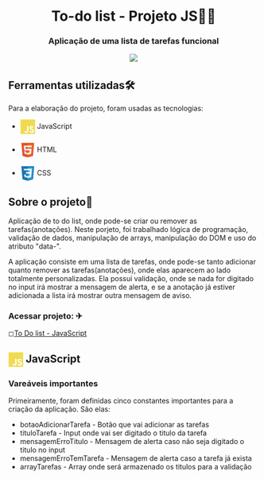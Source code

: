 <div> 
  <h1 align="center">To-do list - Projeto JS👨‍💻</h1> 
</div>

<div>
  <h3 align="center">Aplicação de uma lista de tarefas funcional</h3>
</div>

<div align='center'>
	<img src= "https://github.com/WillianOL/To-Do-List/assets/112639055/54f88975-c9ae-4005-b4df-8191a2138e6a" width='850px'>
</div>



## Ferramentas utilizadas🛠️

<div>
	<p>Para a elaboração do projeto, foram usadas as tecnologias: </p>
</div>

<ul>
 	<li>
  		<img align="center" width="30" src="https://raw.githubusercontent.com/devicons/devicon/master/icons/javascript/javascript-plain.svg"> JavaScript
 	</li>
	<br>
	<li> 
		<img align="center" width="30" src="https://raw.githubusercontent.com/devicons/devicon/master/icons/html5/html5-original.svg"> HTML
 	</li>
	<br>
 	<li> 
  		<img align="center" width="30" src="https://raw.githubusercontent.com/devicons/devicon/master/icons/css3/css3-original.svg"> CSS 
 	</li>

</ul>

<div>
	<h2>Sobre o projeto📃</h2>
</div>
	
<div>
	<p>Aplicação de to do list, onde pode-se criar ou remover as tarefas(anotações). Neste porjeto, foi trabalhado lógica de programação, validação de dados, manipulação de arrays, manipulação do DOM e uso do atributo "data-".</p>
	<p>A aplicação consiste em uma lista de tarefas, onde pode-se tanto adicionar quanto remover as tarefas(anotações), onde elas aparecem ao lado totalmente personalizadas. Ela possui validação, onde se nada for digitado no input irá mostrar a mensagem de alerta, e se a anotação já estiver adicionada a lista irá mostrar outra mensagem de aviso.</p>
</div>

### Acessar projeto: ✈

◻<a href="https://willianol.github.io/To-Do-List/assets/index.html">To Do list - JavaScript</a>


## <img align="center" width="30" src="https://raw.githubusercontent.com/devicons/devicon/master/icons/javascript/javascript-plain.svg"> JavaScript

### Vareáveis importantes

<div>
	<p>Primeiramente, foram definidas cinco constantes importantes para a criação da aplicação. São elas:</p>
 	<ul>
    	<li>botaoAdicionarTarefa - Botão que vai adicionar as tarefas</li>
		<li>tituloTarefa - Input onde vai ser digitado o titulo da tarefa</li>
		<li>mensagemErroTitulo - Mensagem de alerta caso não seja digitado o titulo no input</li>
		<li>mensagemErroTemTarefa - Mensagem de alerta caso a tarefa já exista</li>
		<li>arrayTarefas - Array onde será armazenado os titulos para a validação</li>
 	<ul>
</div>













